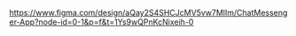 https://www.figma.com/design/aQay2S4SHCJcMV5vw7MlIm/ChatMessenger-App?node-id=0-1&p=f&t=1Ys9wQPnKcNixeih-0
